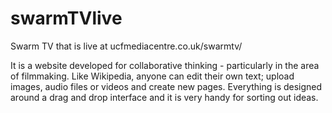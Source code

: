 swarmTVlive
===========

Swarm TV that is live at ucfmediacentre.co.uk/swarmtv/

It is a website developed for collaborative thinking - particularly in the area of filmmaking. Like Wikipedia, anyone can edit their own text; upload images, audio files or videos and create new pages. Everything is designed around a drag and drop interface and it is very handy for sorting out ideas.
